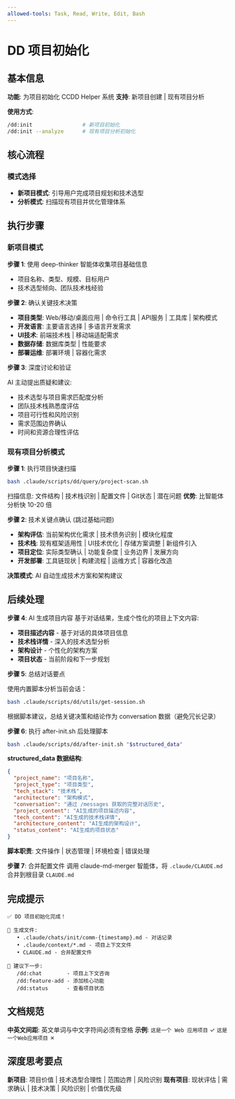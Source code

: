 ```yaml
---
allowed-tools: Task, Read, Write, Edit, Bash
---
```


# DD 项目初始化

## 基本信息

**功能**: 为项目初始化 CCDD Helper 系统
**支持**: 新项目创建 | 现有项目分析

**使用方式**:
```bash
/dd:init                # 新项目初始化
/dd:init --analyze      # 现有项目分析初始化
```

## 核心流程

### 模式选择
- **新项目模式**: 引导用户完成项目规划和技术选型
- **分析模式**: 扫描现有项目并优化管理体系

## 执行步骤

### 新项目模式

**步骤 1**: 使用 deep-thinker 智能体收集项目基础信息
- 项目名称、类型、规模、目标用户
- 技术选型倾向、团队技术栈经验

**步骤 2**: 确认关键技术决策
- **项目类型**: Web/移动/桌面应用 | 命令行工具 | API服务 | 工具库 | 架构模式
- **开发语言**: 主要语言选择 | 多语言开发需求
- **UI技术**: 前端技术栈 | 移动端适配需求  
- **数据存储**: 数据库类型 | 性能要求
- **部署运维**: 部署环境 | 容器化需求

**步骤 3**: 深度讨论和验证

AI 主动提出质疑和建议:

- 技术选型与项目需求匹配度分析
- 团队技术栈熟悉度评估
- 项目可行性和风险识别
- 需求范围边界确认
- 时间和资源合理性评估

### 现有项目分析模式

**步骤 1**: 执行项目快速扫描
```bash
bash .claude/scripts/dd/query/project-scan.sh
```
扫描信息: 文件结构 | 技术栈识别 | 配置文件 | Git状态 | 潜在问题
**优势**: 比智能体分析快 10-20 倍

**步骤 2**: 技术关键点确认 (跳过基础问题)
- **架构评估**: 当前架构优化需求 | 技术债务识别 | 模块化程度
- **技术栈**: 现有框架适用性 | UI技术优化 | 存储方案调整 | 新组件引入
- **项目定位**: 实际类型确认 | 功能复杂度 | 业务边界 | 发展方向
- **开发部署**: 工具链现状 | 构建流程 | 运维方式 | 容器化改造

**决策模式**: AI 自动生成技术方案和架构建议

## 后续处理

**步骤 4**: AI 生成项目内容
基于对话结果，生成个性化的项目上下文内容:
- **项目描述内容** - 基于对话的具体项目信息
- **技术栈详情** - 深入的技术选型分析
- **架构设计** - 个性化的架构方案
- **项目状态** - 当前阶段和下一步规划

**步骤 5**: 总结对话要点

使用内置脚本分析当前会话：
```bash
bash .claude/scripts/dd/utils/get-session.sh
```
根据脚本建议，总结关键决策和结论作为 conversation 数据（避免冗长记录）

**步骤 6**: 执行 after-init.sh 后处理脚本

```bash
bash .claude/scripts/dd/after-init.sh "$structured_data"
```

**structured_data 数据结构**:
```json
{
  "project_name": "项目名称",
  "project_type": "项目类型",
  "tech_stack": "技术栈",
  "architecture": "架构模式", 
  "conversation": "通过 /messages 获取的完整对话历史",
  "project_content": "AI生成的项目描述内容",
  "tech_content": "AI生成的技术栈详情", 
  "architecture_content": "AI生成的架构设计",
  "status_content": "AI生成的项目状态"
}
```

**脚本职责**: 文件操作 | 状态管理 | 环境检查 | 错误处理

**步骤 7**: 合并配置文件
调用 claude-md-merger 智能体，将 `.claude/CLAUDE.md` 合并到根目录 `CLAUDE.md`

## 完成提示

```
✅ DD 项目初始化完成！

📁 生成文件:
   • .claude/chats/init/comm-{timestamp}.md - 对话记录
   • .claude/context/*.md - 项目上下文文件
   • CLAUDE.md - 合并配置文件

🚀 建议下一步:
   /dd:chat        - 项目上下文咨询
   /dd:feature-add - 添加核心功能
   /dd:status      - 查看项目状态
```

## 文档规范

**中英文间距**: 英文单词与中文字符间必须有空格
**示例**: `这是一个 Web 应用项目` ✓  `这是一个Web应用项目` ✗

## 深度思考要点

**新项目**: 项目价值 | 技术选型合理性 | 范围边界 | 风险识别
**现有项目**: 现状评估 | 需求确认 | 技术决策 | 风险识别 | 价值优先级
